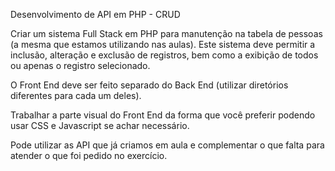 Desenvolvimento de API em PHP - CRUD

Criar um sistema Full Stack em PHP para manutenção na tabela de pessoas (a mesma que estamos utilizando nas aulas). Este sistema deve permitir a inclusão, alteração e exclusão de registros, bem como a exibição de todos ou apenas o registro selecionado.

O Front End deve ser feito separado do Back End (utilizar diretórios diferentes para cada um deles).

Trabalhar a parte visual do Front End da forma que você preferir podendo usar CSS e Javascript se achar necessário.

Pode utilizar as API que já criamos em aula e complementar o que falta para atender o que foi pedido no exercício.
